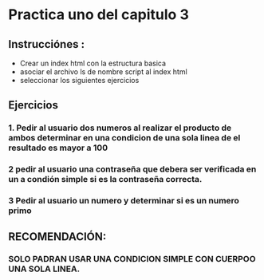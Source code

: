 # Practica uno del capitulo 3

## Instrucciónes :
- Crear un index html con la estructura basica
- asociar el archivo ls de nombre script al index html
- seleccionar los siguientes ejercicios
## Ejercicios
### 1. Pedir al usuario dos numeros al realizar el producto de ambos determinar en una condicion de una sola linea de el resultado es mayor a 100
### 2 pedir al usuario una contraseña que debera ser verificada en un a condión simple si es la contraseña correcta.
### 3 Pedir al usuario un numero y determinar si es un numero primo
## RECOMENDACIÓN:
### SOLO PADRAN USAR UNA CONDICION SIMPLE CON CUERPOO UNA SOLA LINEA.